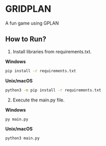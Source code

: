 # GRIDPLAN
A fun game using GPLAN

## How to Run?

1. Install libraries from requirements.txt.

**Windows**
```bash
pip install -r requirements.txt
```
**Unix/macOS**
```bash
python3 -m pip install -r requirements.txt
```

2. Execute the main.py file.

**Windows**
```bash
py main.py
```
**Unix/macOS**
```bash
python3 main.py
```
